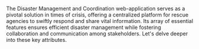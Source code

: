 The Disaster Management and Coordination web-application serves as a pivotal solution in times of crisis, offering a centralized platform for rescue agencies to swiftly respond and share vital information. Its array of essential features ensures efficient disaster management while fostering collaboration and communication among stakeholders. Let's delve deeper into these key attributes.
